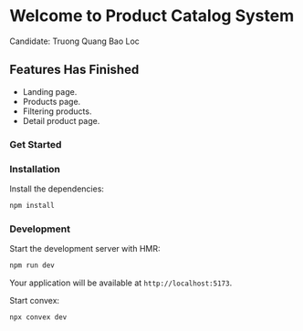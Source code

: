 # Welcome to Product Catalog System

Candidate: Truong Quang Bao Loc

## Features Has Finished

- Landing page.
- Products page.
- Filtering products.
- Detail product page.

### Get Started

### Installation

Install the dependencies:

```bash
npm install
```

### Development

Start the development server with HMR:

```bash
npm run dev
```

Your application will be available at `http://localhost:5173`.

Start convex:

```bash
npx convex dev
```
